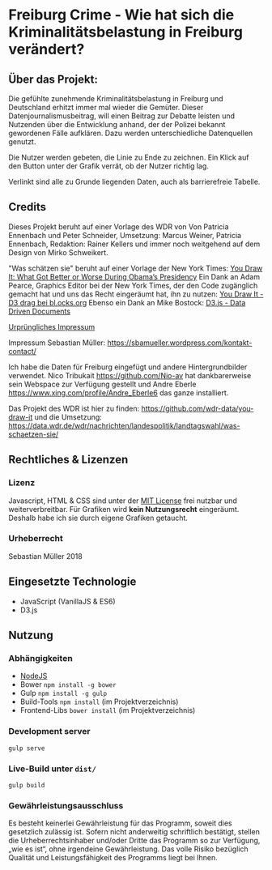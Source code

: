 # Freiburg Crime - Wie hat sich die Kriminalitätsbelastung in Freiburg verändert?

## Über das Projekt:
Die gefühlte zunehmende Kriminalitätsbelastung in Freiburg und Deutschland erhitzt immer mal wieder die Gemüter. Dieser Datenjournalismusbeitrag, will einen Beitrag zur Debatte leisten und Nutzenden über die Entwicklung anhand, der der Polizei bekannt gewordenen Fälle aufklären. Dazu werden unterschiedliche Datenquellen genutzt. 

Die Nutzer werden gebeten, die Linie zu Ende zu zeichnen. Ein Klick auf den Button unter der Grafik verrät, ob der Nutzer richtig lag.

Verlinkt sind alle zu Grunde liegenden Daten, auch als barrierefreie Tabelle.

## Credits

Dieses Projekt beruht auf einer Vorlage des WDR von Von Patricia Ennenbach und Peter Schneider, Umsetzung: Marcus Weiner, Patricia Ennenbach, Redaktion: Rainer Kellers und immer noch weitgehend auf dem Design von Mirko Schweikert.

"Was schätzen sie" beruht auf einer Vorlage der New York Times: [You Draw It: What Got Better or Worse During Obama’s Presidency](https://www.nytimes.com/interactive/2017/01/15/us/politics/you-draw-obama-legacy.html?_r=0)
Ein Dank an Adam Pearce, Graphics Editor bei der New York Times, der den Code zugänglich gemacht hat und uns das Recht eingeräumt hat, ihn zu nutzen:
[You Draw It - D3 drag bei bl.ocks.org](https://bl.ocks.org/1wheel/07d9040c3422dac16bd5be741433ff1e)
Ebenso ein Dank an Mike Bostock:
[D3.js - Data Driven Documents](https://d3js.org/)

[Urprüngliches Impressum](http://www1.wdr.de/impressum/index.html)

Impressum Sebastian Müller: https://sbamueller.wordpress.com/kontakt-contact/

Ich habe die Daten für Freiburg eingefügt und andere Hintergrundbilder verwendet. Nico Tribukait https://github.com/Nio-av hat dankbarerweise sein Webspace zur Verfügung gestellt und Andre Eberle https://www.xing.com/profile/Andre_Eberle6 das ganze installiert.

Das Projekt des WDR ist hier zu finden: https://github.com/wdr-data/you-draw-it und die Umsetzung: https://data.wdr.de/wdr/nachrichten/landespolitik/landtagswahl/was-schaetzen-sie/

## Rechtliches & Lizenzen

### Lizenz

Javascript, HTML & CSS sind unter der [MIT License](/LICENSE) frei nutzbar und weiterverbreitbar.
Für Grafiken wird **kein Nutzungsrecht** eingeräumt. Deshalb habe ich sie durch eigene Grafiken getaucht. 

### Urheberrecht

Sebastian Müller 2018

## Eingesetzte Technologie
- JavaScript (VanillaJS & ES6)
- D3.js

## Nutzung

### Abhängigkeiten
- [NodeJS](https://nodejs.org/)
- Bower `npm install -g bower`
- Gulp `npm install -g gulp`
- Build-Tools `npm install` (im Projektverzeichnis)
- Frontend-Libs `bower install` (im Projektverzeichnis)

### Development server
```
gulp serve
```

### Live-Build unter `dist/`
```
gulp build
```

### Gewährleistungsausschluss
Es besteht keinerlei Gewährleistung für das Programm, soweit dies gesetzlich zulässig ist. Sofern nicht anderweitig schriftlich bestätigt, stellen die Urheberrechtsinhaber und/oder Dritte das Programm so zur Verfügung, „wie es ist“, ohne irgendeine Gewährleistung. Das volle Risiko bezüglich Qualität und Leistungsfähigkeit des Programms liegt bei Ihnen.
